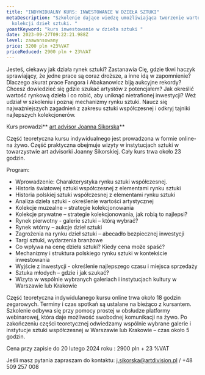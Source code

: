 ```yaml
---
title: "INDYWIDUALNY KURS: INWESTOWANIE W DZIEŁA SZTUKI"
metaDescription: "Szkolenie dające wiedzę umożliwiająca tworzenie wartościowej
  kolekcji dzieł sztuki. "
yoastKeyword: "kurs inwestowanie w dzieła sztuki "
date: 2023-09-27T09:22:21.988Z
level: zaawansowany
price: 3200 pln +23%VAT
priceReduced: 2900 pln + 23%VAT
---
```

Jesteś, ciekawy jak działa rynek sztuki? Zastanawia Cię, gdzie tkwi haczyk sprawiający, że jedne prace są coraz droższe, a inne idą w zapomnienie? Dlaczego akurat prace Fangora i Abakanowicz biją aukcyjne rekordy? Chcesz dowiedzieć się gdzie szukać artystów z potencjałem? Jak określić wartość rynkową dzieła i co robić, aby uniknąć nietrafionej inwestycji? Weź udział w szkoleniu i poznaj mechanizmy rynku sztuki. 
Naucz się najważniejszych zagadnień z zakresu sztuki współczesnej i odkryj tajniki najlepszych kolekcjonerów.

Kurs prowadzi** [art advisor Joanna Sikorska](https://artdivision.pl/zespol/artadvisor-joannasikorska)**

Część teoretyczna kursu indywidualnego jest prowadzona w formie  online- na żywo. Część
praktyczna obejmuje wizyty w instytucjach sztuki w towarzystwie art advisorki Joanny Sikorskiej. Cały kurs trwa około 23 godzin.

Program:

* Wprowadzenie: Charakterystyka rynku sztuki współczesnej.
* Historia światowej sztuki współczesnej z elementami rynku sztuki  
* Historia polskiej sztuki współczesnej z elementami rynku sztuki
* Analiza dzieła sztuki - określenie wartości artystycznej
* Kolekcje muzealne – strategie kolekcjonowania
* Kolekcje prywatne – strategie kolekcjonowania, jak robią to najlepsi?
* Rynek pierwotny - galerie sztuki – którą wybrać?
* Rynek wtórny – aukcje dzieł sztuki
* Zagrożenia na rynku dzieł sztuki – abecadło bezpiecznej inwestycji
* Targi sztuki, wydarzenia branżowe
* Co wpływa na cenę dzieła sztuki? Kiedy cena może spaść?
* Mechanizmy i struktura polskiego rynku sztuki w kontekście inwestowania
* Wyjście z inwestycji -  określenie najlepszego czasu i miejsca sprzedaży
* Sztuka młodych – gdzie i jak szukać?
* Wizyta w wspólnie wybranych galeriach i instytucjach kultury w Warszawie lub Krakowie

Część teoretyczna indywidulanego kursu online trwa około 18 godzin zegarowych. Terminy i czas spotkań są ustalane na bieżąco z kursantem. Szkolenie odbywa się przy pomocy prostej w obsłudze platformy webinarowej, która daje możliwość swobodnej komunikacji na żywo. Po zakończeniu części teoretycznej odwiedzamy wspólnie wybrane galerie i instytucje sztuki współczesnej w Warszawie lub Krakowie – czas około 5 godzin.

Cena przy zapisie do 20 lutego 2024 roku : 2900 pln + 23 %VAT

Jeśli masz pytania zapraszam do kontaktu: j.sikorska@artdivision.pl / +48 509 257 008